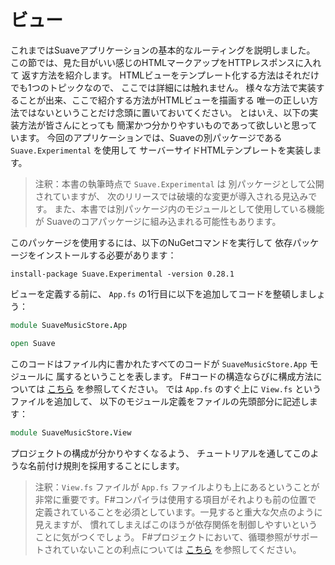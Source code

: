 ビュー
======

これまではSuaveアプリケーションの基本的なルーティングを説明しました。
この節では、見た目がいい感じのHTMLマークアップをHTTPレスポンスに入れて
返す方法を紹介します。
HTMLビューをテンプレート化する方法はそれだけでも1つのトピックなので、
ここでは詳細には触れません。
様々な方法で実装することが出来、ここで紹介する方法がHTMLビューを描画する
唯一の正しい方法ではないということだけ念頭に置いておいてください。
とはいえ、以下の実装方法が皆さんにとっても
簡潔かつ分かりやすいものであって欲しいと思っています。
今回のアプリケーションでは、Suaveの別パッケージである `Suave.Experimental` を使用して
サーバーサイドHTMLテンプレートを実装します。

> 注釈：本書の執筆時点で `Suave.Experimental` は
> 別パッケージとして公開されていますが、
> 次のリリースでは破壊的な変更が導入される見込みです。
> また、本書では別パッケージ内のモジュールとして使用している機能が
> Suaveのコアパッケージに組み込まれる可能性もあります。

このパッケージを使用するには、以下のNuGetコマンドを実行して
依存パッケージをインストールする必要があります：

````
install-package Suave.Experimental -version 0.28.1
````

ビューを定義する前に、 `App.fs` の1行目に以下を追加してコードを整頓しましょう：

````fsharp
module SuaveMusicStore.App

open Suave
````

このコードはファイル内に書かれたすべてのコードが `SuaveMusicStore.App` モジュールに
属するということを表します。
F#コードの構造ならびに構成方法については
[こちら][organizingandstructuringfsharpcode]
を参照してください。
では `App.fs` のすぐ上に `View.fs` というファイルを追加して、
以下のモジュール定義をファイルの先頭部分に記述します：

````fsharp
module SuaveMusicStore.View
````

プロジェクトの構成が分かりやすくなるよう、
チュートリアルを通してこのような名前付け規則を採用することにします。

> 注釈：`View.fs` ファイルが `App.fs` ファイルよりも上にあるということが
> 非常に重要です。F#コンパイラは使用する項目がそれよりも前の位置で
> 定義されていることを必須としています。一見すると重大な欠点のように見えますが、
> 慣れてしまえばこのほうが依存関係を制御しやすいということに気がつくでしょう。
> F#プロジェクトにおいて、循環参照がサポートされていないことの利点については
> [こちら][lackofcyclicdependencies] を参照してください。

[organizingandstructuringfsharpcode]: http://fsharpforfunandprofit.com/posts/recipe-part3/
[lackofcyclicdependencies]: http://fsharpforfunandprofit.com/posts/cyclic-dependencies/
